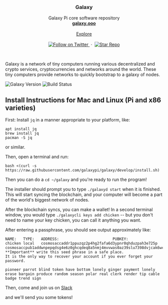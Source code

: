 <p align="center">
  <br/>

  <h3 align="center">Galaxy</h3>

  <p align="center">
    Galaxy Pi core software repository
    <br/>
    <a href="http://galaxy.ooo"><strong>galaxy.ooo</strong></a>
    <br/>
    <br/>
    <a href="https://github.com/galaxypi/">Explore</a>
    <br/>
    <br/>
    <a href="https://twitter.com/intent/follow?screen_name=galaxypilab">
      <img src="https://img.shields.io/twitter/follow/galaxypilab.svg?style=social&label=Follow&maxAge=2592000" alt="Follow on Twitter">
    </a>
    &nbsp;&middot;&nbsp;
    <a href="https://github.com/galaxypi/galaxy/stargazers">
      <img src="https://img.shields.io/github/stars/galaxypi/galaxy.svg?style=social&label=Star&maxAge=2592000" alt="Star Repo">
    </a>
  </p>
</p>

<br/>

Galaxy is a network of tiny computers running various decentralized and crypto services, cryptocurrencies and networks around the world. These tiny computers provide networks to quickly bootstrap to a galaxy of nodes.

![Galaxy Version](https://img.shields.io/badge/galaxy-v0.0.4--alpha--testnet-red.svg)
![Build Status](https://img.shields.io/badge/Build_Status-passing-brightgreen.svg)

## Install Instructions for Mac and Linux (Pi and x86 varieties)

First: Install `jq` in a manner appropriate to your platform, like:

```
apt install jq
brew install jq
pacman -S jq
```
or similar.

Then, open a terminal and run:

```
bash <(curl -s https://raw.githubusercontent.com/galaxypi/galaxy/develop/install.sh)
```

Then you can do a `cd ~/galaxy` and you're ready to run the program!

The installer should prompt you to type `./galaxyd start` when it is finished.  This will
start syncing the blockchain, and your computer will become a part of the world's biggest network of nodes.

After the blockchain syncs, you can make a wallet!  In a second terminal window, you would type
`./galaxycli keys add chicken` -- but you don't need to name your key chicken, you can call it anything you want.

After entering a passphrase, you should see output approximately like:

```
NAME:	TYPE:	ADDRESS:						PUBKEY:
chicken	local	cosmosaccaddr1ppuzqz2p4hg2fafa6d3ypnr0qhduzpah3e725p	cosmosaccpub1addwnpepqdsg4e6z0ghcqdeq8a5nmj4mvvwas0az39slu7398dvjcak6wc9fqh5n7yf
**Important** write this seed phrase in a safe place.
It is the only way to recover your account if you ever forget your password.

pioneer parrot blind token have bottom lonely ginger payment lonely erase bargain produce random season polar real clerk render tip cable badge trend sign
```

Then, come and join us on [Slack](https://join.slack.com/t/galaxypi/shared_invite/enQtNDAxNTc2ODY3NTU2LWFjOTY4MzQ2YjFlODQ4MjhmMjE4YzA0YjA0MzU4NjUzZmM2YTg2YWRiN2QzYjJiZGQ0OGM4MjI4OTVkNjY4NzQ)

and we'll send you some tokens!
